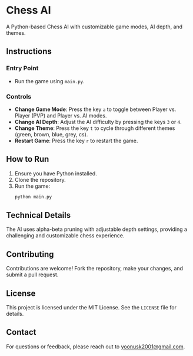 # Chess AI

A Python-based Chess AI with customizable game modes, AI depth, and themes.

## Instructions

### Entry Point
- Run the game using `main.py`.

### Controls
- **Change Game Mode**: Press the key `a` to toggle between Player vs. Player (PVP) and Player vs. AI modes.
- **Change AI Depth**: Adjust the AI difficulty by pressing the keys `3` or `4`.
- **Change Theme**: Press the key `t` to cycle through different themes (green, brown, blue, grey, cs).
- **Restart Game**: Press the key `r` to restart the game.

## How to Run
1. Ensure you have Python installed.
2. Clone the repository.
3. Run the game:
    ```sh
    python main.py
    ```

## Technical Details
The AI uses alpha-beta pruning with adjustable depth settings, providing a challenging and customizable chess experience.

## Contributing
Contributions are welcome! Fork the repository, make your changes, and submit a pull request.

## License
This project is licensed under the MIT License. See the `LICENSE` file for details.

## Contact
For questions or feedback, please reach out to [yoonusk2001@gmail.com](mailto:yoonusk2001@gmail.com).

